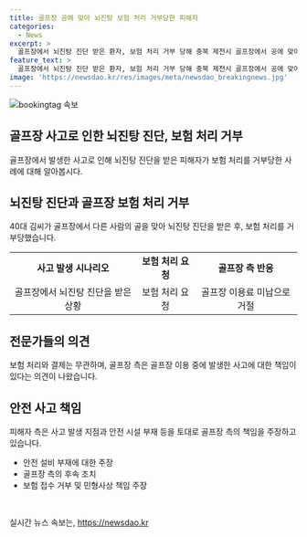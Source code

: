 ```yaml
---
title: 골프장 공에 맞아 뇌진탕 보험 처리 거부당한 피해자
categories:
  - News
excerpt: >
  골프장에서 뇌진탕 진단 받은 환자, 보험 처리 거부 당해 충북 제천시 골프장에서 공에 맞아 뇌진탕 진단을 받은 환자가 보험 처리를 거부당했다고 주장했습니다. 골프장 측은 이용료 미납을 이유로 거절했지만 전문가들은 골프장 측의 책임을 강조하며 이야기했습니다. 사고 발생 시 안전 설비 부재 등 골프장의 부주의를 지적하며 보험 접수를 거부하고 민형사상 책임을 따질 것이라고 밝혔습니다. #골프장 #뇌진탕 #보험처리
feature_text: >
  골프장에서 뇌진탕 진단 받은 환자, 보험 처리 거부 당해 충북 제천시 골프장에서 공에 맞아 뇌진탕 진단을 받은 환자가 보험 처리를 거부당했다고 주장했습니다. 골프장 측은 이용료 미납을 이유로 거절했지만 전문가들은 골프장 측의 책임을 강조하며 이야기했습니다. 사고 발생 시 안전 설비 부재 등 골프장의 부주의를 지적하며 보험 접수를 거부하고 민형사상 책임을 따질 것이라고 밝혔습니다. #골프장 #뇌진탕 #보험처리
image: 'https://newsdao.kr/res/images/meta/newsdao_breakingnews.jpg'
---
```


<p><img src="https://newsdao.kr/res/images/meta/newsdao_breakingnews.jpg" alt="bookingtag 속보" /></p>

<h2 data-ke-size="size26">골프장 사고로 인한 뇌진탕 진단, 보험 처리 거부</h2>

<p data-ke-size="size16">골프장에서 발생한 사고로 인해 뇌진탕 진단을 받은 피해자가 보험 처리를 거부당한 사례에 대해 알아봅시다.</p>

<h2 data-ke-size="size24">뇌진탕 진단과 골프장 보험 처리 거부</h2>

<p data-ke-size="size16">40대 김씨가 골프장에서 다른 사람의 골을 맞아 뇌진탕 진단을 받은 후, 보험 처리를 거부당했습니다.</p>

<table>
    <tr>
        <td style="text-align: center; height: 17px;"><b>사고 발생 시나리오</b></td>
        <td style="text-align: center; height: 17px;"><b>보험 처리 요청</b></td>
        <td style="text-align: center; height: 17px;"><b>골프장 측 반응</b></td>
    </tr>
    <tr>
        <td style="text-align: center; height: 17px;">골프장에서 뇌진탕 진단을 받은 상황</td>
        <td style="text-align: center; height: 17px;">보험 처리 요청</td>
        <td style="text-align: center; height: 17px;">골프장 이용료 미납으로 거절</td>
    </tr>
</table>

<h2 data-ke-size="size24">전문가들의 의견</h2>

<p data-ke-size="size16">보험 처리와 결제는 무관하며, 골프장 측은 골프장 이용 중에 발생한 사고에 대한 책임이 있다는 의견이 나왔습니다.</p>

<h2 data-ke-size="size24">안전 사고 책임</h2>

<p data-ke-size="size16">피해자 측은 사고 발생 지점과 안전 시설 부재 등을 토대로 골프장 측의 책임을 주장하고 있습니다.</p>

<ul>
    <li>안전 설비 부재에 대한 주장</li>
    <li>골프장 측의 후속 조치</li>
    <li>보험 접수 거부 및 민형사상 책임 주장</li>
</ul>

<p data-ke-size="size16">&nbsp;</p>
실시간 뉴스 속보는, <a href="https://newsdao.kr" rel="dofollow">https://newsdao.kr</a>


